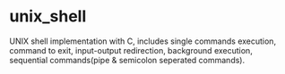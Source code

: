# unix_shell
  UNIX shell implementation with C, includes single commands execution, <quit> command to exit, input-output redirection,
background execution, sequential commands(pipe & semicolon seperated commands).  
